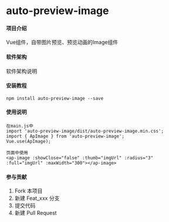 # auto-preview-image

#### 项目介绍
Vue组件，自带图片预览、预览动画的Image组件

#### 软件架构
软件架构说明


#### 安装教程

    npm install auto-preview-image --save

#### 使用说明

    在main.js中
    import 'auto-preview-image/dist/auto-preview-image.min.css';
    import { ApImage } from 'auto-preview-image';
    Vue.use(ApImage);

    页面中使用
    <ap-image :showClose="false" :thumb="imgUrl" :radius="3" :full="imgUrl" :maxWidth="300"></ap-image>

#### 参与贡献

1. Fork 本项目
2. 新建 Feat_xxx 分支
3. 提交代码
4. 新建 Pull Request
